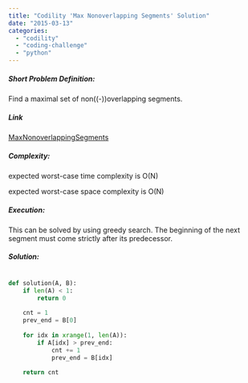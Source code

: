 ```yaml
---
title: "Codility 'Max Nonoverlapping Segments' Solution"
date: "2015-03-13"
categories: 
  - "codility"
  - "coding-challenge"
  - "python"
---
```


##### Short Problem Definition:

Find a maximal set of non((-))overlapping segments.

##### Link

[MaxNonoverlappingSegments](https://codility.com/demo/take-sample-test/max_nonoverlapping_segments)

##### Complexity:

expected worst-case time complexity is O(N)

expected worst-case space complexity is O(N)

##### Execution:

This can be solved by using greedy search. The beginning of the next segment must come strictly after its predecessor.

##### Solution:

```python

def solution(A, B):
    if len(A) < 1:
        return 0
    
    cnt = 1
    prev_end = B[0]
    
    for idx in xrange(1, len(A)):
        if A[idx] > prev_end:
            cnt += 1
            prev_end = B[idx]
    
    return cnt
```
